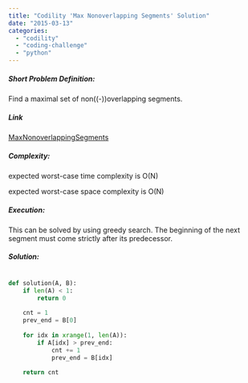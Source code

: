 ```yaml
---
title: "Codility 'Max Nonoverlapping Segments' Solution"
date: "2015-03-13"
categories: 
  - "codility"
  - "coding-challenge"
  - "python"
---
```


##### Short Problem Definition:

Find a maximal set of non((-))overlapping segments.

##### Link

[MaxNonoverlappingSegments](https://codility.com/demo/take-sample-test/max_nonoverlapping_segments)

##### Complexity:

expected worst-case time complexity is O(N)

expected worst-case space complexity is O(N)

##### Execution:

This can be solved by using greedy search. The beginning of the next segment must come strictly after its predecessor.

##### Solution:

```python

def solution(A, B):
    if len(A) < 1:
        return 0
    
    cnt = 1
    prev_end = B[0]
    
    for idx in xrange(1, len(A)):
        if A[idx] > prev_end:
            cnt += 1
            prev_end = B[idx]
    
    return cnt
```
